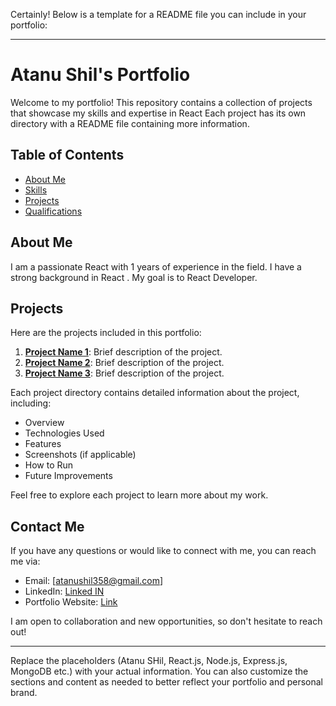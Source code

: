Certainly! Below is a template for a README file you can include in your portfolio:

---

# Atanu Shil's Portfolio

Welcome to my portfolio! This repository contains a collection of projects that showcase my skills and expertise in React Each project has its own directory with a README file containing more information.

## Table of Contents

- [About Me](#about-me)
- [Skills](#skills)
- [Projects](#projects)
- [Qualifications ](#qualifications)

## About Me

I am a passionate React with 1 years of experience in the field. I have a strong background in React . My goal is to React Developer.

## Projects

Here are the projects included in this portfolio:

1. **[Project Name 1](project1/README.md)**: Brief description of the project.
2. **[Project Name 2](project2/README.md)**: Brief description of the project.
3. **[Project Name 3](project3/README.md)**: Brief description of the project.
   <!-- Add more projects as needed -->

Each project directory contains detailed information about the project, including:

- Overview
- Technologies Used
- Features
- Screenshots (if applicable)
- How to Run
- Future Improvements

Feel free to explore each project to learn more about my work.

## Contact Me

If you have any questions or would like to connect with me, you can reach me via:

- Email: [atanushil358@gmail.com]
- LinkedIn: <a href="https://www.linkedin.com/in/atanu-shil-13453a24a/" target="_blank">Linked IN</a>
- Portfolio Website: <a href="https://atanushil.github.io/Portfolio/" target="_blank">Link</a>

I am open to collaboration and new opportunities, so don't hesitate to reach out!

---

Replace the placeholders (Atanu SHil, React.js, Node.js, Express.js, MongoDB etc.) with your actual information. You can also customize the sections and content as needed to better reflect your portfolio and personal brand.
